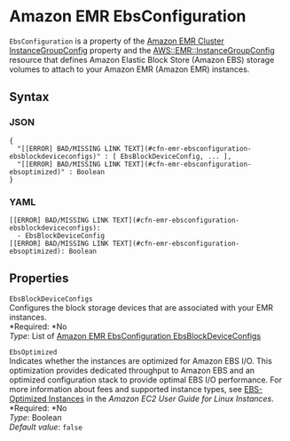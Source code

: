 # Amazon EMR EbsConfiguration<a name="aws-properties-emr-ebsconfiguration"></a>

`EbsConfiguration` is a property of the [Amazon EMR Cluster InstanceGroupConfig](aws-properties-emr-cluster-jobflowinstancesconfig-instancegroupconfig.md) property and the [AWS::EMR::InstanceGroupConfig](aws-resource-emr-instancegroupconfig.md) resource that defines Amazon Elastic Block Store \(Amazon EBS\) storage volumes to attach to your Amazon EMR \(Amazon EMR\) instances\.

## Syntax<a name="w3ab2c21c14d954b5"></a>

### JSON<a name="aws-properties-emr-ebsconfiguration-syntax.json"></a>

```
{
  "[[ERROR] BAD/MISSING LINK TEXT](#cfn-emr-ebsconfiguration-ebsblockdeviceconfigs)" : [ EbsBlockDeviceConfig, ... ],
  "[[ERROR] BAD/MISSING LINK TEXT](#cfn-emr-ebsconfiguration-ebsoptimized)" : Boolean
}
```

### YAML<a name="aws-properties-emr-ebsconfiguration-syntax.yaml"></a>

```
[[ERROR] BAD/MISSING LINK TEXT](#cfn-emr-ebsconfiguration-ebsblockdeviceconfigs):
  - EbsBlockDeviceConfig
[[ERROR] BAD/MISSING LINK TEXT](#cfn-emr-ebsconfiguration-ebsoptimized): Boolean
```

## Properties<a name="w3ab2c21c14d954b7"></a>

`EbsBlockDeviceConfigs`  
Configures the block storage devices that are associated with your EMR instances\.  
*Required: *No  
*Type*: List of [Amazon EMR EbsConfiguration EbsBlockDeviceConfigs](aws-properties-emr-ebsconfiguration-ebsblockdeviceconfig.md)

`EbsOptimized`  
Indicates whether the instances are optimized for Amazon EBS I/O\. This optimization provides dedicated throughput to Amazon EBS and an optimized configuration stack to provide optimal EBS I/O performance\. For more information about fees and supported instance types, see [EBS\-Optimized Instances](http://docs.aws.amazon.com/AWSEC2/latest/UserGuide/EBSOptimized.html) in the *Amazon EC2 User Guide for Linux Instances*\.  
*Required: *No  
*Type*: Boolean  
*Default value*: `false`